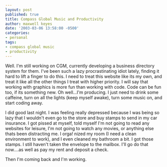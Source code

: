 ```yaml
---
layout: post
published: true
title: Compass Global Music and Productivity
author: maxwell keyes
date: '2003-03-06 13:58:00 -0500'
categories:
- personal
tags:
- compass global music
- productivity
---
```


Well. I'm still working on CGM, currently developing a business directory system for them. I've been such a lazy
procrastinating idiot lately, finding it hard to lift a finger to do this. I need to treat this website like its my
own, and treat it like all the other things I treat with higher priority. I will say that working with graphics is more
fun than working with code. Code can be fun too, if its something new. Oh well...I'm producing. I just need to drink
some caffeine, turn on all the lights (keep myself awake), turn some music on, and start coding away.

I did good last night. I was feeling really depressed because I was being so lazy that I wouldn't even go to the store
and buy stamps to send in my car insurance. I got pissed at myself, told myself I'm not going to read any websites for
leisure, I'm not going to watch any movies, or anything else thats been distracting me. I orga! nized my room (I need
a clean environment to work), and I even cleaned my bathroom a bit. I got those stamps. I still haven't taken the
envelope to the mailbox. I'll go do that now....as well as pay my rent and deposit a check.

Then I'm coming back and I'm working.
